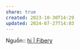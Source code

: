 ```yaml
---
share: true
created: 2023-10-30T14:29
updated: 2024-07-27T14:03
---
```

Nguồn:: [hi | Fibery](https://the.fibery.io/@public/User_Guide/Guide/GraphQL-API-254)